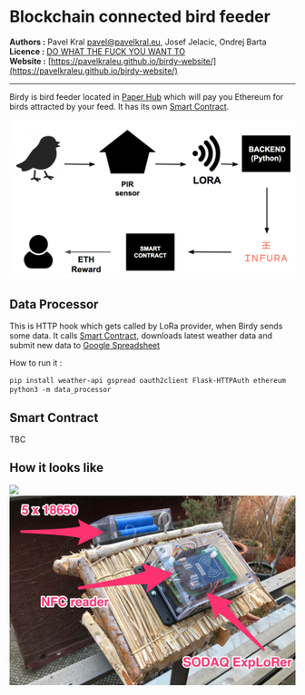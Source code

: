 # Blockchain connected bird feeder

**Authors :** Pavel Kral [pavel@pavelkral.eu](mailto:pavel@pavelkral.eu), Josef Jelacic, Ondrej Barta<br>
**Licence :** [DO WHAT THE FUCK YOU WANT TO](http://www.wtfpl.net/)<br>
**Website :** [https://pavelkraleu.github.io/birdy-website/](https://pavelkraleu.github.io/birdy-website/)<br>

<hr>

Birdy is bird feeder located in [Paper Hub](http://paperhub.cz/) which will pay you Ethereum for birds attracted by your feed.
It has its own [Smart Contract](https://kovan.etherscan.io/address/0xe55E2c3A123dc770Af42eeDF8c2abDBF1B96b618).

<img src="schema.png">

## Data Processor

This is HTTP hook which gets called by LoRa provider, when Birdy sends some data.
It calls [Smart Contract](https://kovan.etherscan.io/address/0xe55E2c3A123dc770Af42eeDF8c2abDBF1B96b618), downloads latest weather data and submit new data to [Google Spreadsheet](https://docs.google.com/spreadsheets/d/1b-I_sqDUSi4DLrNH9eQgt1vGZ0ZJme892QrYkxmm1eg/edit#gid=0)

How to run it :
```
pip install weather-api gspread oauth2client Flask-HTTPAuth ethereum
python3 -m data_processor
```

## Smart Contract

TBC

## How it looks like

<img src="pic.jpg">

<img src="top_view.png">
